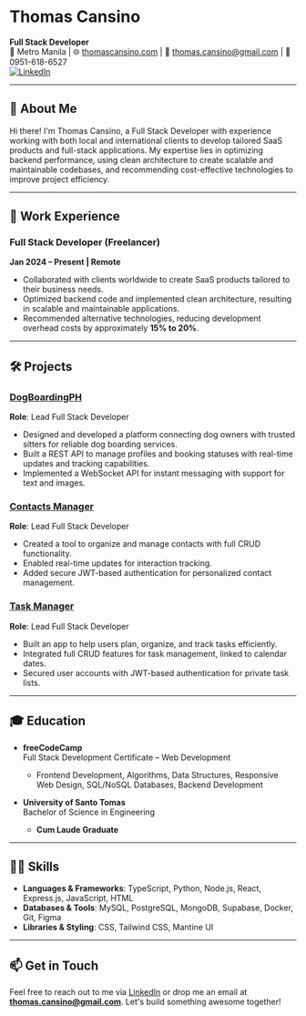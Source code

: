 # Thomas Cansino  

**Full Stack Developer**  
📍 Metro Manila | 🌐 [thomascansino.com](https://thomascansino.com) | 📧 thomas.cansino@gmail.com | 📱 0951-618-6527  
[![LinkedIn](https://img.shields.io/badge/LinkedIn-Thomas%20Cansino-blue?logo=linkedin)](https://linkedin.com/in/thomascansino)  

---

## 👋 About Me  

Hi there! I'm Thomas Cansino, a Full Stack Developer with experience working with both local and international clients to develop tailored SaaS products and full-stack applications. My expertise lies in optimizing backend performance, using clean architecture to create scalable and maintainable codebases, and recommending cost-effective technologies to improve project efficiency.  

---

## 💼 Work Experience  

### Full Stack Developer (Freelancer)  
**Jan 2024 – Present | Remote**  
- Collaborated with clients worldwide to create SaaS products tailored to their business needs.  
- Optimized backend code and implemented clean architecture, resulting in scalable and maintainable applications.  
- Recommended alternative technologies, reducing development overhead costs by approximately **15% to 20%**.  

---

## 🛠️ Projects  

### [DogBoardingPH](https://dogboarding.ph)  
**Role**: Lead Full Stack Developer  
- Designed and developed a platform connecting dog owners with trusted sitters for reliable dog boarding services.  
- Built a REST API to manage profiles and booking statuses with real-time updates and tracking capabilities.  
- Implemented a WebSocket API for instant messaging with support for text and images.  

### [Contacts Manager](https://contactsmanager.thomascansino.com)  
**Role**: Lead Full Stack Developer  
- Created a tool to organize and manage contacts with full CRUD functionality.  
- Enabled real-time updates for interaction tracking.  
- Added secure JWT-based authentication for personalized contact management.  

### [Task Manager](https://taskmanager.thomascansino.com)  
**Role**: Lead Full Stack Developer  
- Built an app to help users plan, organize, and track tasks efficiently.  
- Integrated full CRUD features for task management, linked to calendar dates.  
- Secured user accounts with JWT-based authentication for private task lists.  

---

## 🎓 Education  

- **freeCodeCamp**  
  Full Stack Development Certificate – Web Development  
  - Frontend Development, Algorithms, Data Structures, Responsive Web Design, SQL/NoSQL Databases, Backend Development  

- **University of Santo Tomas**  
  Bachelor of Science in Engineering  
  - **Cum Laude Graduate**  

---

## 🧑‍💻 Skills  

- **Languages & Frameworks**: TypeScript, Python, Node.js, React, Express.js, JavaScript, HTML  
- **Databases & Tools**: MySQL, PostgreSQL, MongoDB, Supabase, Docker, Git, Figma  
- **Libraries & Styling**: CSS, Tailwind CSS, Mantine UI  

---

## 📫 Get in Touch  

Feel free to reach out to me via [LinkedIn](https://linkedin.com/in/thomascansino) or drop me an email at **thomas.cansino@gmail.com**. Let's build something awesome together!  
